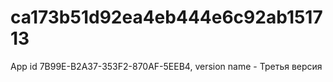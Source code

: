# ca173b51d92ea4eb444e6c92ab151713
App id 7B99E-B2A37-353F2-870AF-5EEB4, version name - Третья версия
